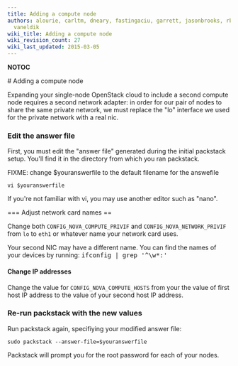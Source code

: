 ```yaml
---
title: Adding a compute node
authors: alourie, carltm, dneary, fastingaciu, garrett, jasonbrooks, rbowen, sebastian,
  vaneldik
wiki_title: Adding a compute node
wiki_revision_count: 27
wiki_last_updated: 2015-03-05
---
```


__NOTOC__

<div class="bg-boxes bg-boxes-single">
<div class="row">
<div class="offset3 span8 pull-s">
# Adding a compute node

Expanding your single-node OpenStack cloud to include a second compute node requires a second network adapter: in order for our pair of nodes to share the same private network, we must replace the "lo" interface we used for the private network with a real nic.

### Edit the answer file

First, you must edit the "answer file" generated during the initial packstack setup. You'll find it in the directory from which you ran packstack.

FIXME: change $youranswerfile to the default filename for the answefile

    vi $youranswerfile

If you're not familiar with vi, you may use another editor such as "nano".

=== Adjust network card names ==

Change both `CONFIG_NOVA_COMPUTE_PRIVIF` and `CONFIG_NOVA_NETWORK_PRIVIF` from `lo` to `eth1` or whatever name your network card uses.

Your second NIC may have a different name. You can find the names of your devices by running: <kbd>ifconfig | grep '^\\w\*:'</kbd>

#### Change IP addresses

Change the value for `CONFIG_NOVA_COMPUTE_HOSTS` from your the value of first host IP address to the value of your second host IP address.

### Re-run packstack with the new values

Run packstack again, specifiying your modified answer file:

    sudo packstack --answer-file=$youranswerfile

Packstack will prompt you for the root password for each of your nodes.
